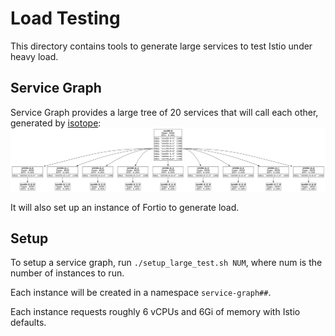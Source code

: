 # Load Testing

This directory contains tools to generate large services to test Istio under heavy load.

## Service Graph

Service Graph provides a large tree of 20 services that will call each other, generated by [isotope](/isotope):
![service-graph-diagram.png](service-graph-diagram.png)

It will also set up an instance of Fortio to generate load.

## Setup

To setup a service graph, run `./setup_large_test.sh NUM`, where num is the number of instances to run.

Each instance will be created in a namespace `service-graph##`. 

Each instance requests roughly 6 vCPUs and 6Gi of memory with Istio defaults. 